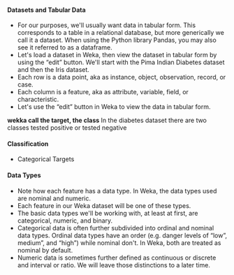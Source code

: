 #### Datasets and Tabular Data 
- For our purposes, we'll usually want data in tabular form. This corresponds to a table in a relational database, but more generically we call it a dataset. When using the Python library Pandas, you may also see it referred to as a dataframe. 
- Let's load a dataset in Weka, then view the dataset in tabular form by using the “edit” button. We'll start with the Pima Indian Diabetes dataset and then the Iris dataset. 
- Each row is a data point, aka as instance, object, observation, record, or case. 
- Each column is a feature, aka as attribute, variable, field, or characteristic. 
- Let's use the “edit” button in Weka to view the data in tabular form.

**wekka call the target, the class**
In the diabetes dataset there are two classes tested positive or tested negative
#### Classification
- Categorical Targets 

#### Data Types 
- Note how each feature has a data type. In Weka, the data types used are nominal and numeric. 
- Each feature in our Weka dataset will be one of these types.  
- The basic data types we'll be working with, at least at first, are categorical, numeric, and binary. 
- Categorical data is often further subdivided into ordinal and nominal data types. Ordinal data types have an order (e.g. danger levels of “low”, medium”, and “high”) while nominal don't. In Weka, both are treated as nominal by default. 
- Numeric data is sometimes further defined as continuous or discrete and interval or ratio. We will leave those distinctions to a later time.